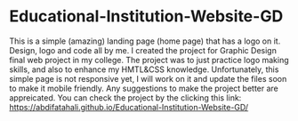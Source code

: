 # Educational-Institution-Website-GD
This is a simple (amazing) landing page (home page) that has a logo on it. Design, logo and code all by me. 
I created the project for Graphic Design final web project in my college. 
The project was to just practice logo making skills, and also to enhance my HMTL&CSS knowledge.
Unfortunately, this simple page is not responsive yet, I will work on it and update the files soon to make it mobile friendly. 
Any suggestions to make the project better are appreicated. 
You can check the project by the clicking this link: https://abdifatahali.github.io/Educational-Institution-Website-GD/
